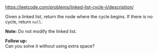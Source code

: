 https://leetcode.com/problems/linked-list-cycle-ii/description/

Given a linked list, return the node where the cycle begins. If there is no cycle, return `null`.

**Note:** Do not modify the linked list.

**Follow up:**<br>
Can you solve it without using extra space?




